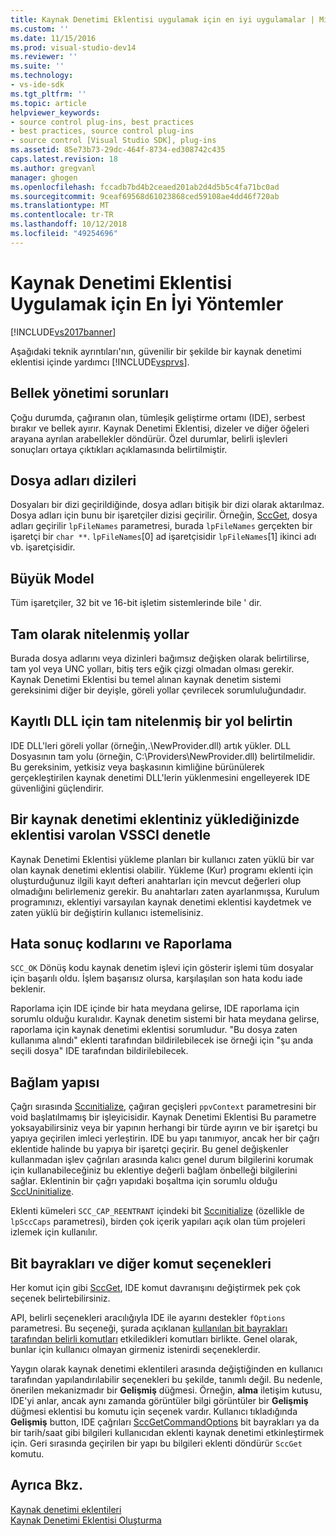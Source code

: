 ```yaml
---
title: Kaynak Denetimi Eklentisi uygulamak için en iyi uygulamalar | Microsoft Docs
ms.custom: ''
ms.date: 11/15/2016
ms.prod: visual-studio-dev14
ms.reviewer: ''
ms.suite: ''
ms.technology:
- vs-ide-sdk
ms.tgt_pltfrm: ''
ms.topic: article
helpviewer_keywords:
- source control plug-ins, best practices
- best practices, source control plug-ins
- source control [Visual Studio SDK], plug-ins
ms.assetid: 85e73b73-29dc-464f-8734-ed308742c435
caps.latest.revision: 18
ms.author: gregvanl
manager: ghogen
ms.openlocfilehash: fccadb7bd4b2ceaed201ab2d4d5b5c4fa71bc0ad
ms.sourcegitcommit: 9ceaf69568d61023868ced59108ae4dd46f720ab
ms.translationtype: MT
ms.contentlocale: tr-TR
ms.lasthandoff: 10/12/2018
ms.locfileid: "49254696"
---
```

# <a name="best-practices-for-implementing-a-source-control-plug-in"></a>Kaynak Denetimi Eklentisi Uygulamak için En İyi Yöntemler
[!INCLUDE[vs2017banner](../includes/vs2017banner.md)]

Aşağıdaki teknik ayrıntıları'nın, güvenilir bir şekilde bir kaynak denetimi eklentisi içinde yardımcı [!INCLUDE[vsprvs](../includes/vsprvs-md.md)].  
  
## <a name="memory-management-issues"></a>Bellek yönetimi sorunları  
 Çoğu durumda, çağıranın olan, tümleşik geliştirme ortamı (IDE), serbest bırakır ve bellek ayırır. Kaynak Denetimi Eklentisi, dizeler ve diğer öğeleri arayana ayrılan arabellekler döndürür. Özel durumlar, belirli işlevleri sonuçları ortaya çıktıkları açıklamasında belirtilmiştir.  
  
## <a name="arrays-of-file-names"></a>Dosya adları dizileri  
 Dosyaları bir dizi geçirildiğinde, dosya adları bitişik bir dizi olarak aktarılmaz. Dosya adları için bunu bir işaretçiler dizisi geçirilir. Örneğin, [SccGet](../extensibility/sccget-function.md), dosya adları geçirilir `lpFileNames` parametresi, burada `lpFileNames` gerçekten bir işaretçi bir `char **`. `lpFileNames`[0] ad işaretçisidir `lpFileNames`[1] ikinci adı vb. işaretçisidir.  
  
## <a name="large-model"></a>Büyük Model  
 Tüm işaretçiler, 32 bit ve 16-bit işletim sistemlerinde bile ' dir.  
  
## <a name="fully-qualified-paths"></a>Tam olarak nitelenmiş yollar  
 Burada dosya adlarını veya dizinleri bağımsız değişken olarak belirtilirse, tam yol veya UNC yolları, bitiş ters eğik çizgi olmadan olması gerekir. Kaynak Denetimi Eklentisi bu temel alınan kaynak denetim sistemi gereksinimi diğer bir deyişle, göreli yollar çevrilecek sorumluluğundadır.  
  
## <a name="specify-a-fully-qualified-path-for-the-registered-dll"></a>Kayıtlı DLL için tam nitelenmiş bir yol belirtin  
 IDE DLL'leri göreli yollar (örneğin,.\NewProvider.dll) artık yükler. DLL Dosyasının tam yolu (örneğin, C:\Providers\NewProvider.dll) belirtilmelidir. Bu gereksinim, yetkisiz veya başkasının kimliğine bürünülerek gerçekleştirilen kaynak denetimi DLL'lerin yüklenmesini engelleyerek IDE güvenliğini güçlendirir.  
  
## <a name="check-for-an-existing-vssci-plug-in-when-you-install-your-source-control-plug-in"></a>Bir kaynak denetimi eklentiniz yüklediğinizde eklentisi varolan VSSCI denetle  
 Kaynak Denetimi Eklentisi yükleme planları bir kullanıcı zaten yüklü bir var olan kaynak denetimi eklentisi olabilir. Yükleme (Kur) programı eklenti için oluşturduğunuz ilgili kayıt defteri anahtarları için mevcut değerleri olup olmadığını belirlemeniz gerekir. Bu anahtarları zaten ayarlanmışsa, Kurulum programınızı, eklentiyi varsayılan kaynak denetimi eklentisi kaydetmek ve zaten yüklü bir değiştirin kullanıcı istemelisiniz.  
  
## <a name="error-result-codes-and-reporting"></a>Hata sonuç kodlarını ve Raporlama  
 `SCC_OK` Dönüş kodu kaynak denetim işlevi için gösterir işlemi tüm dosyalar için başarılı oldu. İşlem başarısız olursa, karşılaşılan son hata kodu iade beklenir.  
  
 Raporlama için IDE içinde bir hata meydana gelirse, IDE raporlama için sorumlu olduğu kuralıdır. Kaynak denetim sistemi bir hata meydana gelirse, raporlama için kaynak denetimi eklentisi sorumludur. "Bu dosya zaten kullanıma alındı" eklenti tarafından bildirilebilecek ise örneği için "şu anda seçili dosya" IDE tarafından bildirilebilecek.  
  
## <a name="the-context-structure"></a>Bağlam yapısı  
 Çağrı sırasında [Sccınitialize](../extensibility/sccinitialize-function.md), çağıran geçişleri `ppvContext` parametresini bir void başlatılmamış bir işleyicisidir. Kaynak Denetimi Eklentisi Bu parametre yoksayabilirsiniz veya bir yapının herhangi bir türde ayırın ve bir işaretçi bu yapıya geçirilen imleci yerleştirin. IDE bu yapı tanımıyor, ancak her bir çağrı eklentide halinde bu yapıya bir işaretçi geçirir. Bu genel değişkenler kullanmadan işlev çağrıları arasında kalıcı genel durum bilgilerini korumak için kullanabileceğiniz bu eklentiye değerli bağlam önbelleği bilgilerini sağlar. Eklentinin bir çağrı yapıdaki boşaltma için sorumlu olduğu [SccUninitialize](../extensibility/sccuninitialize-function.md).  
  
 Eklenti kümeleri `SCC_CAP_REENTRANT` içindeki bit [Sccınitialize](../extensibility/sccinitialize-function.md) (özellikle de `lpSccCaps` parametresi), birden çok içerik yapıları açık olan tüm projeleri izlemek için kullanılır.  
  
## <a name="bitflags-and-other-command-options"></a>Bit bayrakları ve diğer komut seçenekleri  
 Her komut için gibi [SccGet](../extensibility/sccget-function.md), IDE komut davranışını değiştirmek pek çok seçenek belirtebilirsiniz.  
  
 API, belirli seçenekleri aracılığıyla IDE ile ayarını destekler `fOptions` parametresi. Bu seçeneği, şurada açıklanan [kullanılan bit bayrakları tarafından belirli komutları](../extensibility/bitflags-used-by-specific-commands.md) etkiledikleri komutları birlikte. Genel olarak, bunlar için kullanıcı olmayan girmeniz istenirdi seçeneklerdir.  
  
 Yaygın olarak kaynak denetimi eklentileri arasında değiştiğinden en kullanıcı tarafından yapılandırılabilir seçenekleri bu şekilde, tanımlı değil. Bu nedenle, önerilen mekanizmadır bir **Gelişmiş** düğmesi. Örneğin, **alma** iletişim kutusu, IDE'yi anlar, ancak aynı zamanda görüntüler bilgi görüntüler bir **Gelişmiş** düğmesi eklentisi bu komutu için seçenek vardır. Kullanıcı tıkladığında **Gelişmiş** button, IDE çağrıları [SccGetCommandOptions](../extensibility/sccgetcommandoptions-function.md) bit bayrakları ya da bir tarih/saat gibi bilgileri kullanıcıdan eklenti kaynak denetimi etkinleştirmek için. Geri sırasında geçirilen bir yapı bu bilgileri eklenti döndürür `SccGet` komutu.  
  
## <a name="see-also"></a>Ayrıca Bkz.  
 [Kaynak denetimi eklentileri](../extensibility/source-control-plug-ins.md)   
 [Kaynak Denetimi Eklentisi Oluşturma](../extensibility/internals/creating-a-source-control-plug-in.md)

